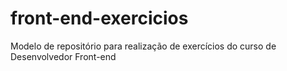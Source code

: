 # front-end-exercicios
Modelo de repositório para realização de exercícios do curso de Desenvolvedor Front-end
